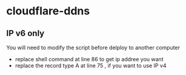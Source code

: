 # cloudflare-ddns

## IP v6 only

You will need to modify the script before delploy to another computer

- replace shell command at line 86  to get ip addree you want 
- replace the record type A at line 75  , if you want to use IP v4 
